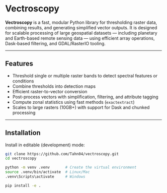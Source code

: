 # Vectroscopy

**Vectroscopy** is a fast, modular Python library for thresholding raster data, combining results, and generating simplified vector outputs. It is designed for scalable processing of large geospatial datasets — including planetary and Earth-based remote sensing data — using efficient array operations, Dask-based filtering, and GDAL/RasterIO tooling.

---

## Features

- Threshold single or multiple raster bands to detect spectral features or conditions
- Combine thresholds into detection maps
- Efficient raster-to-vector conversion
- Post-process vectors with simplification, filtering, and attribute tagging
- Compute zonal statistics using fast methods (`exactextract`)
- Scales to large rasters (10GB+) with support for Dask and chunked processing

---

## Installation

Install in editable (development) mode:

```bash
git clone https://github.com/Tahn04/vectroscopy.git
cd vectroscopy

python -m venv .venv       # Create the virtual environment
source .venv/bin/activate  # Linux/Mac
.venv\Scripts\activate     # Windows

pip install -e .